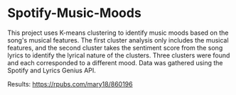 # Spotify-Music-Moods
This project uses K-means clustering to identify music moods based on the song's musical features. The first cluster analysis only includes the musical features, and the second cluster takes the sentiment score from the song lyrics to identify the lyrical nature of the clusters. Three clusters were found and each corresponded to a different mood. Data was gathered using the Spotify and Lyrics Genius API.

Results: https://rpubs.com/mary18/860196
